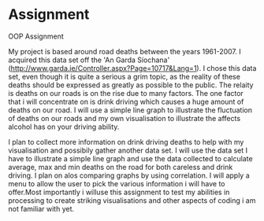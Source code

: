# Assignment
OOP Assignment

My project is based around road deaths between the years 1961-2007. I acquired this data set off the 'An Garda Síochana' (http://www.garda.ie/Controller.aspx?Page=10717&Lang=1). I chose this data set, even though it is quite a serious a grim topic, as the reality of these deaths should be expressed as greatly as possible to the public. The relaity is deaths on our roads is on the rise due to many factors. The one factor that i will concentrate on is drink driving which causes a huge amount of deaths on our road. I will use a simple line graph to illustrate the fluctuation of deaths on our roads and my own visualisation to illustrate the affects alcohol has on your driving ability. 

I plan to collect more information on drink driving deaths to help with my visualisation and possibily gather another data set. I will use the data set I have to illustrate a simple line graph and use the data collected to calculate average, max and min deaths on the road for both careless and drink driving. I plan on alos comparing graphs by using correlation. I will apply a menu to allow the user to pick the various information i will have to offer.Most importantly i willuse this assignment to test my abilities in processing to create striking visualisations and other aspects of coding i am not familiar with yet.
